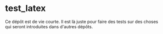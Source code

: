 # test_latex
Ce dépôt  est de vie courte. Il est là juste pour faire des tests sur des choses qui seront introduites dans d'autres dépôts.
